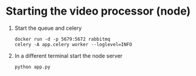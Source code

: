 # Starting the video processor (node)

1. Start the queue and celery
    ```
    docker run -d -p 5679:5672 rabbitmq
    celery -A app.celery worker --loglevel=INFO
    ```
2. In a different terminal start the node server
   ```
   python app.py
   ```
